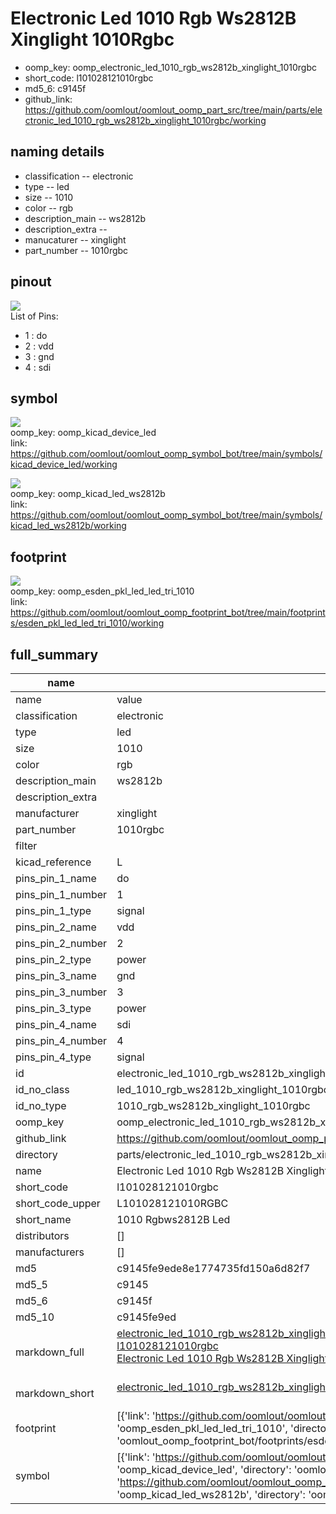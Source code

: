 # Electronic Led 1010 Rgb Ws2812B Xinglight 1010Rgbc

  
* oomp_key: oomp_electronic_led_1010_rgb_ws2812b_xinglight_1010rgbc 
* short_code: l101028121010rgbc
* md5_6: c9145f  
* github_link: https://github.com/oomlout/oomlout_oomp_part_src/tree/main/parts/electronic_led_1010_rgb_ws2812b_xinglight_1010rgbc/working  
## naming details
* classification -- electronic
* type -- led
* size -- 1010
* color -- rgb
* description_main -- ws2812b
* description_extra -- 
* manucaturer -- xinglight
* part_number -- 1010rgbc
## pinout
![](working_pinout_600.png)  
List of Pins:

* 1 : do
* 2 : vdd
* 3 : gnd
* 4 : sdi


## symbol

![](symbol/0/working/working_600.png)  
oomp_key: oomp_kicad_device_led  
link: https://github.com/oomlout/oomlout_oomp_symbol_bot/tree/main/symbols/kicad_device_led/working  

![](symbol/0/working/working_600.png)  
oomp_key: oomp_kicad_led_ws2812b  
link: https://github.com/oomlout/oomlout_oomp_symbol_bot/tree/main/symbols/kicad_led_ws2812b/working  

## footprint

![](footprint/0/working/working_600.png)  
oomp_key: oomp_esden_pkl_led_led_tri_1010  
link: https://github.com/oomlout/oomlout_oomp_footprint_bot/tree/main/footprints/esden_pkl_led_led_tri_1010/working  

## full_summary
| name | value | 
| --- | --- | 
| name | value | 
| classification | electronic | 
| type | led | 
| size | 1010 | 
| color | rgb | 
| description_main | ws2812b | 
| description_extra |  | 
| manufacturer | xinglight | 
| part_number | 1010rgbc | 
| filter |  | 
| kicad_reference | L | 
| pins_pin_1_name | do | 
| pins_pin_1_number | 1 | 
| pins_pin_1_type | signal | 
| pins_pin_2_name | vdd | 
| pins_pin_2_number | 2 | 
| pins_pin_2_type | power | 
| pins_pin_3_name | gnd | 
| pins_pin_3_number | 3 | 
| pins_pin_3_type | power | 
| pins_pin_4_name | sdi | 
| pins_pin_4_number | 4 | 
| pins_pin_4_type | signal | 
| id | electronic_led_1010_rgb_ws2812b_xinglight_1010rgbc | 
| id_no_class | led_1010_rgb_ws2812b_xinglight_1010rgbc | 
| id_no_type | 1010_rgb_ws2812b_xinglight_1010rgbc | 
| oomp_key | oomp_electronic_led_1010_rgb_ws2812b_xinglight_1010rgbc | 
| github_link | https://github.com/oomlout/oomlout_oomp_part_src/tree/main/parts/electronic_led_1010_rgb_ws2812b_xinglight_1010rgbc/working | 
| directory | parts/electronic_led_1010_rgb_ws2812b_xinglight_1010rgbc | 
| name | Electronic Led 1010 Rgb Ws2812B Xinglight 1010Rgbc | 
| short_code | l101028121010rgbc | 
| short_code_upper | L101028121010RGBC | 
| short_name | 1010 Rgbws2812B Led | 
| distributors | [] | 
| manufacturers | [] | 
| md5 | c9145fe9ede8e1774735fd150a6d82f7 | 
| md5_5 | c9145 | 
| md5_6 | c9145f | 
| md5_10 | c9145fe9ed | 
| markdown_full | [electronic_led_1010_rgb_ws2812b_xinglight_1010rgbc](https://github.com/oomlout/oomlout_oomp_part_src/tree/main/parts/electronic_led_1010_rgb_ws2812b_xinglight_1010rgbc/working)<br>[l101028121010rgbc](https://github.com/oomlout/oomlout_oomp_part_src/tree/main/parts/electronic_led_1010_rgb_ws2812b_xinglight_1010rgbc/working)<br>[Electronic Led 1010 Rgb Ws2812B Xinglight 1010Rgbc](https://github.com/oomlout/oomlout_oomp_part_src/tree/main/parts/electronic_led_1010_rgb_ws2812b_xinglight_1010rgbc/working)<br><br> | 
| markdown_short | [electronic_led_1010_rgb_ws2812b_xinglight_1010rgbc](https://github.com/oomlout/oomlout_oomp_part_src/tree/main/parts/electronic_led_1010_rgb_ws2812b_xinglight_1010rgbc/working)<br><br> | 
| footprint | [{'link': 'https://github.com/oomlout/oomlout_oomp_footprint_bot/tree/main/foootprntss/esden_pkl_led_led_tri_1010', 'oomp_key': 'oomp_esden_pkl_led_led_tri_1010', 'directory': 'oomlout_oomp_footprint_bot/footprints/esden_pkl_led_led_tri_1010//working/working.kicad_mod'}] | 
| symbol | [{'link': 'https://github.com/oomlout/oomlout_oomp_symbol_bot/tree/main/symbols/kicad_device_led', 'oomp_key': 'oomp_kicad_device_led', 'directory': 'oomlout_oomp_symbol_bot/symbols/kicad_device_led//working/working.kicad_sym'}, {'link': 'https://github.com/oomlout/oomlout_oomp_symbol_bot/tree/main/symbols/kicad_led_ws2812b', 'oomp_key': 'oomp_kicad_led_ws2812b', 'directory': 'oomlout_oomp_symbol_bot/symbols/kicad_led_ws2812b//working/working.kicad_sym'}] | 
